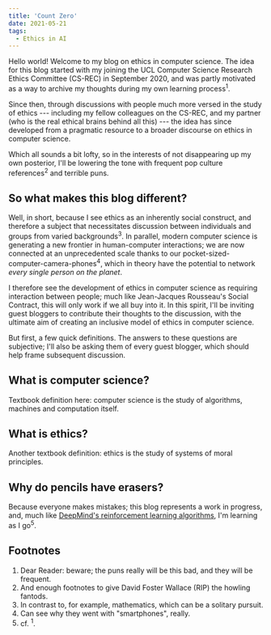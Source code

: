 ```yaml
---
title: 'Count Zero'
date: 2021-05-21
tags:
  - Ethics in AI
---
```


Hello world! Welcome to my blog on ethics in computer science. The idea for this blog started with my joining the UCL Computer Science Research Ethics Committee (CS-REC) in September 2020, and was partly motivated as a way to archive my thoughts during my own learning process<sup>1</sup>.

Since then, through discussions with people much more versed in the study of ethics --- including my fellow colleagues on the CS-REC, and my partner (who is the real ethical brains behind all this) --- the idea has since developed from a pragmatic resource to a broader discourse on ethics in computer science.

Which all sounds a bit lofty, so in the interests of not disappearing up my own posterior, I'll be lowering the tone with frequent pop culture references<sup>2</sup> and terrible puns.

So what makes this blog different?
---

Well, in short, because I see ethics as an inherently social construct, and therefore a subject that necessitates discussion between individuals and groups from varied backgrounds<sup>3</sup>. In parallel, modern computer science is generating a new frontier in human-computer interactions; we are now connected at an unprecedented scale thanks to our pocket-sized-computer-camera-phones<sup>4</sup>, which in theory have the potential to network <em>every single person on the planet</em>.

I therefore see the development of ethics in computer science as requiring interaction between people; much like Jean-Jacques Rousseau's Social Contract, this will only work if we all buy into it. In this spirit, I'll be inviting guest bloggers to contribute their thoughts to the discussion, with the ultimate aim of creating an inclusive model of ethics in computer science.

But first, a few quick definitions. The answers to these questions are subjective; I'll also be asking them of every guest blogger, which should help frame subsequent discussion.

What is computer science?
---

Textbook definition here: computer science is the study of algorithms, machines and computation itself.

What is ethics?
---

Another textbook definition: ethics is the study of systems of moral principles.

Why do pencils have erasers?
---

Because everyone makes mistakes; this blog represents a work in progress, and, much like [DeepMind's reinforcement learning algorithms](https://www.wired.com/2016/03/googles-ai-viewed-move-no-human-understand/), I'm learning as I go<sup>5</sup>.

Footnotes
---

1. Dear Reader: beware; the puns really will be this bad, and they will be frequent.
2. And enough footnotes to give David Foster Wallace (RIP) the howling fantods.
3. In contrast to, for example, mathematics, which can be a solitary pursuit.
4. Can see why they went with "smartphones", really.
5. cf. <sup>1</sup>.